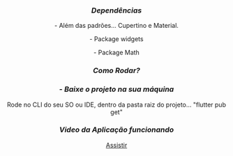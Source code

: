 <div align="center">
    <h3><i>Dependências</i></h3>
    <p>- Além das padrões... Cupertino e Material.</P>
    <p>- Package widgets</p>
    <p>- Package Math</p>
</div>

<div align="center">
    <h3><i>Como Rodar?</i></h3>
    <h3><i>- Baixe o projeto na sua máquina</i></h3>
    <p>Rode no CLI do seu SO ou IDE, dentro da pasta raiz do projeto... "flutter pub get"</p>
</div>

<div align="center">
    <h3><i>Video da Aplicação funcionando</i></h3>
    
[Assistir]()
    
</div>
